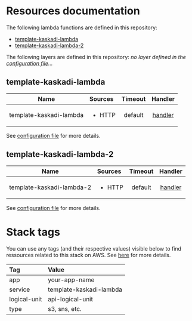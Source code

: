 # Resources documentation

The following lambda functions are defined in this repository:
- [template-kaskadi-lambda](#template-kaskadi-lambda)
- [template-kaskadi-lambda-2](#template-kaskadi-lambda-2)

The following layers are defined in this repository:
_no layer defined in the [configuration file](./serverless.yml)..._

## template-kaskadi-lambda <a name="template-kaskadi-lambda"></a>

|           Name          | Sources                | Timeout |                 Handler                 |
| :---------------------: | :--------------------- | :-----: | :-------------------------------------: |
| template-kaskadi-lambda | <ul><li>HTTP</li></ul> | default | [handler](./template-kaskadi-lambda.js) |

See [configuration file](./serverless.yml) for more details.

## template-kaskadi-lambda-2 <a name="template-kaskadi-lambda-2"></a>

|            Name           | Sources                | Timeout |                 Handler                 |
| :-----------------------: | :--------------------- | :-----: | :-------------------------------------: |
| template-kaskadi-lambda-2 | <ul><li>HTTP</li></ul> | default | [handler](./template-kaskadi-lambda.js) |

See [configuration file](./serverless.yml) for more details.

# Stack tags

You can use any tags (and their respective values) visible below to find ressources related to this stack on AWS. See [here](https://docs.amazonaws.cn/en_us/AWSCloudFormation/latest/UserGuide/aws-properties-resource-tags.html) for more details.

| Tag          | Value                   |
| :----------- | :---------------------- |
| app          | your-app-name           |
| service      | template-kaskadi-lambda |
| logical-unit | api-logical-unit        |
| type         | s3, sns, etc.           |
